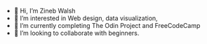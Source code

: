 - 👋 Hi, I’m Zineb Walsh
- 👀 I’m interested in Web design, data visualization,
- 🌱 I’m currently completing The Odin Project and FreeCodeCamp
- 💞️ I’m looking to collaborate with beginners.
